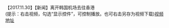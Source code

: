 【2017.11.30】【新闻】离开韩国机场去往香港         
(提示：右击视频，勾选“显示控件”，可控制播放。也可右击另存为视频下载)[视频地址](https://video.h5.weibo.cn/1034:0a15fbf1e472eaad63c6eb671c0b2558/4179743388149403)
